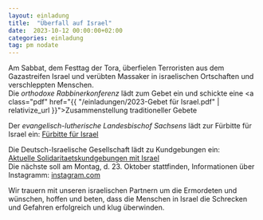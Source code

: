 ```yaml
---
layout: einladung
title:  "Überfall auf Israel"
date:  2023-10-12 00:00:00+02:00
categories: einladung
tag: pm nodate
---
```


Am Sabbat, dem Festtag der Tora, überfielen Terroristen aus dem Gazastreifen Israel und verübten Massaker in israelischen Ortschaften und verschleppten Menschen.
<br>
Die *orthodoxe Rabbinerkonferenz* lädt zum Gebet ein und schickte eine <a class="pdf" href="{{ "/einladungen/2023-Gebet für Israel.pdf" | relativize_url }}">Zusammenstellung traditioneller Gebete</a>

Der *evangelisch-lutherische Landesbischof Sachsens* lädt zur Fürbitte für Israel ein:
<a class="link" href="https://www.evlks.de/aktuelles/alle-nachrichten/nachricht/fuerbitte-fuer-israel">Fürbitte für Israel</a>

Die Deutsch-Israelische Gesellschaft lädt zu Kundgebungen ein:<br/>
<a class="link" href="https://www.deutsch-israelische-gesellschaft.de/dig-news/krieg-gegen-israel/aktuelle-solidaritaetskundgebungen-mit-israel/">Aktuelle Solidaritaetskundgebungen mit Israel</a>
<br/>
Die nächste soll am Montag, d. 23. Oktober stattfinden, Informationen über Instagramm:
<a class="link" href="https://www.instagram.com/p/Cyod2dGsh8A/?igshid=MTc4MmM1YmI2Ng==">instagram.com</a>

Wir trauern mit unseren israelischen Partnern um die Ermordeten
und wünschen, hoffen und beten,
dass die Menschen in Israel die Schrecken und Gefahren erfolgreich und klug überwinden.
